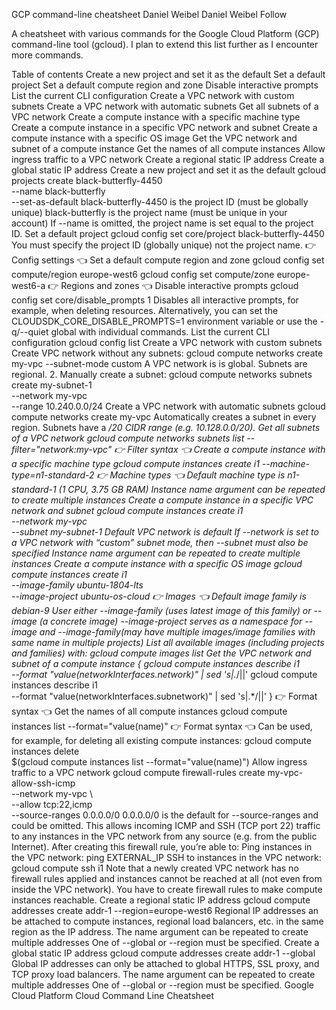 ﻿GCP command-line cheatsheet
Daniel Weibel
Daniel Weibel
Follow





A cheatsheet with various commands for the Google Cloud Platform (GCP) command-line tool (gcloud).
I plan to extend this list further as I encounter more commands.

Table of contents
Create a new project and set it as the default
Set a default project
Set a default compute region and zone
Disable interactive prompts
List the current CLI configuration
Create a VPC network with custom subnets
Create a VPC network with automatic subnets
Get all subnets of a VPC network
Create a compute instance with a specific machine type
Create a compute instance in a specific VPC network and subnet
Create a compute instance with a specific OS image
Get the VPC network and subnet of a compute instance
Get the names of all compute instances
Allow ingress traffic to a VPC network
Create a regional static IP address
Create a global static IP address
Create a new project and set it as the default
gcloud projects create black-butterfly-4450 \
  --name black-butterfly \
  --set-as-default
black-butterfly-4450 is the project ID (must be globally unique)
black-butterfly is the project name (must be unique in your account)
If --name is omitted, the project name is set equal to the project ID.
Set a default project
gcloud config set core/project black-butterfly-4450
You must specify the project ID (globally unique) not the project name.
👉 Config settings 👈
Set a default compute region and zone
gcloud config set compute/region europe-west6
gcloud config set compute/zone europe-west6-a
👉 Regions and zones 👈
Disable interactive prompts
gcloud config set core/disable_prompts 1
Disables all interactive prompts, for example, when deleting resources.
Alternatively, you can set the CLOUDSDK_CORE_DISABLE_PROMPTS=1 environment variable or use the -q/--quiet global with individual commands.
List the current CLI configuration
gcloud config list
Create a VPC network with custom subnets
Create VPC network without any subnets:
gcloud compute networks create my-vpc --subnet-mode custom
A VPC network is is global. Subnets are regional.
2. Manually create a subnet:
gcloud compute networks subnets create my-subnet-1 \
  --network my-vpc \
  --range 10.240.0.0/24
Create a VPC network with automatic subnets
gcloud compute networks create my-vpc
Automatically creates a subnet in every region.
Subnets have a */20 CIDR range (e.g. 10.128.0.0/20).
Get all subnets of a VPC network
gcloud compute networks subnets list --filter="network:my-vpc"
👉 Filter syntax 👈
Create a compute instance with a specific machine type
gcloud compute instances create i1 --machine-type=n1-standard-2
👉 Machine types 👈
Default machine type is n1-standard-1 (1 CPU, 3.75 GB RAM)
Instance name argument can be repeated to create multiple instances
Create a compute instance in a specific VPC network and subnet
gcloud compute instances create i1 \
  --network my-vpc \
  --subnet my-subnet-1
Default VPC network is default
If --network is set to a VPC network with “custom” subnet mode, then --subnet must also be specified
Instance name argument can be repeated to create multiple instances
Create a compute instance with a specific OS image
gcloud compute instances create i1 \
  --image-family ubuntu-1804-lts \
  --image-project ubuntu-os-cloud
👉 Images 👈
Default image family is debian-9
User either --image-family (uses latest image of this family) or --image (a concrete image)
--image-project serves as a namespace for --image and --image-family(may have multiple images/image families with same name in multiple projects)
List all available images (including projects and families) with:
gcloud compute images list
Get the VPC network and subnet of a compute instance
{
  gcloud compute instances describe i1 \
    --format "value(networkInterfaces.network)" |
    sed 's|.*/||'
  gcloud compute instances describe i1 \
    --format "value(networkInterfaces.subnetwork)" |
    sed 's|.*/||'
}
👉 Format syntax 👈
Get the names of all compute instances
gcloud compute instances list --format="value(name)"
👉 Format syntax 👈
Can be used, for example, for deleting all existing compute instances:
gcloud compute instances delete \
  $(gcloud compute instances list --format="value(name)")
Allow ingress traffic to a VPC network
gcloud compute firewall-rules create my-vpc-allow-ssh-icmp \
  --network my-vpc \  
  --allow tcp:22,icmp \
  --source-ranges 0.0.0.0/0
0.0.0.0/0 is the default for --source-ranges and could be omitted.
This allows incoming ICMP and SSH (TCP port 22) traffic to any instances in the VPC network from any source (e.g. from the public Internet).
After creating this firewall rule, you’re able to:
Ping instances in the VPC network: ping EXTERNAL_IP
SSH to instances in the VPC network: gcloud compute ssh i1
Note that a newly created VPC network has no firewall rules applied and instances cannot be reached at all (not even from inside the VPC network). You have to create firewall rules to make compute instances reachable.
Create a regional static IP address
gcloud compute addresses create addr-1 --region=europe-west6
Regional IP addresses an be attached to compute instances, regional load balancers, etc. in the same region as the IP address.
The name argument can be repeated to create multiple addresses
One of --global or --region must be specified.
Create a global static IP address
gcloud compute addresses create addr-1 --global
Global IP addresses can only be attached to global HTTPS, SSL proxy, and TCP proxy load balancers.
The name argument can be repeated to create multiple addresses
One of --global or --region must be specified.
Google Cloud Platform
Cloud
Command Line
Cheatsheet

